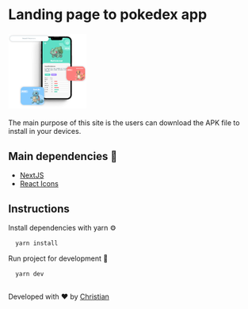 #   Landing page to pokedex app
<div>

  ### <img src="https://github.com/Chris-specs/pokedex-landing/blob/master/public/images/mockup.svg" height="150px"/>
  
</div>

The main purpose of this site is the users can download the APK file to install in your devices.

## Main dependencies 🧱

 - [NextJS](https://nextjs.org/)
 - [React Icons](https://react-icons.github.io/react-icons/)
  
## Instructions

Install dependencies with yarn ⚙️

```bash 
  yarn install
```

Run project for development 🚧

```bash 
  yarn dev
```

## 
Developed with ❤️ by [Christian](https://github.com/Chris-specs)

